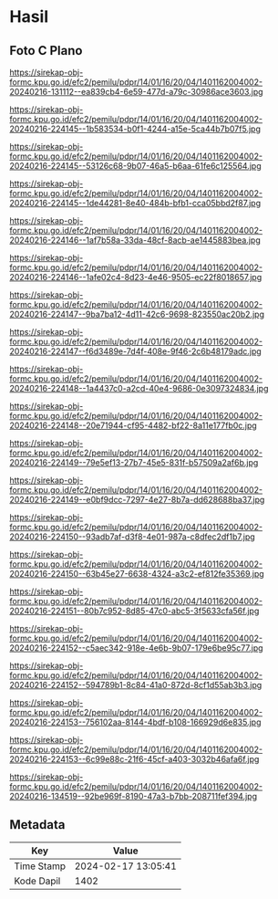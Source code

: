 # Hasil

## Foto C Plano

https://sirekap-obj-formc.kpu.go.id/efc2/pemilu/pdpr/14/01/16/20/04/1401162004002-20240216-131112--ea839cb4-6e59-477d-a79c-30986ace3603.jpg

https://sirekap-obj-formc.kpu.go.id/efc2/pemilu/pdpr/14/01/16/20/04/1401162004002-20240216-224145--1b583534-b0f1-4244-a15e-5ca44b7b07f5.jpg

https://sirekap-obj-formc.kpu.go.id/efc2/pemilu/pdpr/14/01/16/20/04/1401162004002-20240216-224145--53126c68-9b07-46a5-b6aa-61fe6c125564.jpg

https://sirekap-obj-formc.kpu.go.id/efc2/pemilu/pdpr/14/01/16/20/04/1401162004002-20240216-224145--1de44281-8e40-484b-bfb1-cca05bbd2f87.jpg

https://sirekap-obj-formc.kpu.go.id/efc2/pemilu/pdpr/14/01/16/20/04/1401162004002-20240216-224146--1af7b58a-33da-48cf-8acb-ae1445883bea.jpg

https://sirekap-obj-formc.kpu.go.id/efc2/pemilu/pdpr/14/01/16/20/04/1401162004002-20240216-224146--1afe02c4-8d23-4e46-9505-ec22f8018657.jpg

https://sirekap-obj-formc.kpu.go.id/efc2/pemilu/pdpr/14/01/16/20/04/1401162004002-20240216-224147--9ba7ba12-4d11-42c6-9698-823550ac20b2.jpg

https://sirekap-obj-formc.kpu.go.id/efc2/pemilu/pdpr/14/01/16/20/04/1401162004002-20240216-224147--f6d3489e-7d4f-408e-9f46-2c6b48179adc.jpg

https://sirekap-obj-formc.kpu.go.id/efc2/pemilu/pdpr/14/01/16/20/04/1401162004002-20240216-224148--1a4437c0-a2cd-40e4-9686-0e3097324834.jpg

https://sirekap-obj-formc.kpu.go.id/efc2/pemilu/pdpr/14/01/16/20/04/1401162004002-20240216-224148--20e71944-cf95-4482-bf22-8a11e177fb0c.jpg

https://sirekap-obj-formc.kpu.go.id/efc2/pemilu/pdpr/14/01/16/20/04/1401162004002-20240216-224149--79e5ef13-27b7-45e5-831f-b57509a2af6b.jpg

https://sirekap-obj-formc.kpu.go.id/efc2/pemilu/pdpr/14/01/16/20/04/1401162004002-20240216-224149--e0bf9dcc-7297-4e27-8b7a-dd628688ba37.jpg

https://sirekap-obj-formc.kpu.go.id/efc2/pemilu/pdpr/14/01/16/20/04/1401162004002-20240216-224150--93adb7af-d3f8-4e01-987a-c8dfec2df1b7.jpg

https://sirekap-obj-formc.kpu.go.id/efc2/pemilu/pdpr/14/01/16/20/04/1401162004002-20240216-224150--63b45e27-6638-4324-a3c2-ef812fe35369.jpg

https://sirekap-obj-formc.kpu.go.id/efc2/pemilu/pdpr/14/01/16/20/04/1401162004002-20240216-224151--80b7c952-8d85-47c0-abc5-3f5633cfa56f.jpg

https://sirekap-obj-formc.kpu.go.id/efc2/pemilu/pdpr/14/01/16/20/04/1401162004002-20240216-224152--c5aec342-918e-4e6b-9b07-179e6be95c77.jpg

https://sirekap-obj-formc.kpu.go.id/efc2/pemilu/pdpr/14/01/16/20/04/1401162004002-20240216-224152--594789b1-8c84-41a0-872d-8cf1d55ab3b3.jpg

https://sirekap-obj-formc.kpu.go.id/efc2/pemilu/pdpr/14/01/16/20/04/1401162004002-20240216-224153--756102aa-8144-4bdf-b108-166929d6e835.jpg

https://sirekap-obj-formc.kpu.go.id/efc2/pemilu/pdpr/14/01/16/20/04/1401162004002-20240216-224153--6c99e88c-21f6-45cf-a403-3032b46afa6f.jpg

https://sirekap-obj-formc.kpu.go.id/efc2/pemilu/pdpr/14/01/16/20/04/1401162004002-20240216-134519--92be969f-8190-47a3-b7bb-208711fef394.jpg


## Metadata

| Key        | Value               |
| ---------- | ------------------- |
| Time Stamp | 2024-02-17 13:05:41 |
| Kode Dapil | 1402                |



